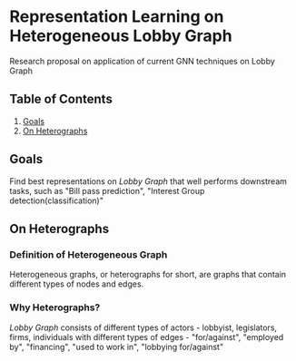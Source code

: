 # Representation Learning on Heterogeneous Lobby Graph
Research proposal on application of current GNN techniques on Lobby Graph

## Table of Contents
1. [Goals](#Goals)
2. [On Heterographs](#Hetero)

## <a name="Goals"></a> Goals 
Find best representations on *Lobby Graph* that well performs downstream tasks, such as "Bill pass prediction", "Interest Group detection(classification)"

## <a name="Hetero"></a> On Heterographs
### Definition of Heterogeneous Graph
Heterogeneous graphs, or heterographs for short, are graphs that contain different types of nodes and edges. 

### Why Heterographs?
*Lobby Graph* consists of different types of actors - lobbyist, legislators, firms, individuals with different types of edges - "for/against", "employed by", "financing", "used to work in", "lobbying for/against"
